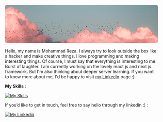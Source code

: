 ![banner](banner.png)

Hello, my name is Mohammad Reza. I always try to look outside the box like a hacker and make creative things. I love programming and making interesting things. Of course, I must say that everything is interesting to me. Burst of laughter. I am currently working on the lovely react js and next js framework. But I'm also thinking about deeper server learning. If you want to know more about me, I'd be happy to visit [my LinkedIn](https://www.linkedin.com/in/mohamadreza-mirjani-7841542b8/) page :)

**My Skills** :

[![My Skills](https://skillicons.dev/icons?i=html,css,js,react,nextjs,docker,python,linux&theme=dark)](https://www.linkedin.com/in/mohamadreza-mirjani-7841542b8/)

If you’d like to get in touch, feel free to say hello through my linkedin :) :

[![My Linkedin](https://skillicons.dev/icons?i=linkedin&theme=dark)](https://www.linkedin.com/in/mohamadreza-mirjani-7841542b8/)

